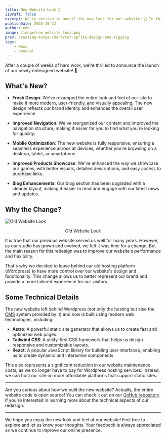 ```yaml
---
title: New Website Look 🎨
isDraft: false
excerpt: We're excited to unveil the new look for our website! 🎉 In this post, we'll walk you through the design changes, new features, and why we made these updates.
publishDate: 2025-10-22
author: edo
image: /image/new_website_look.png
prev: creating-tanya-character-sprite-design-and-rigging
tags:
    - News
    - General
---
```


After a couple of weeks of hard work, we're thrilled to announce the launch of our newly redesigned website! 🎉

## What's New?

- **Fresh Design**: We've revamped the entire look and feel of our site to make it more modern, user-friendly, and visually appealing. The new design reflects our brand identity and enhances the overall user experience.

- **Improved Navigation**: We've reorganized our content and improved the navigation structure, making it easier for you to find what you're looking for quickly.

- **Mobile Optimization**: The new website is fully responsive, ensuring a seamless experience across all devices, whether you're browsing on a desktop, tablet, or smartphone.

- **Improved Products Showcase**: We've enhanced the way we showcase our games, with better visuals, detailed descriptions, and easy access to purchase links.

- **Blog Enhancements**: Our blog section has been upgraded with a cleaner layout, making it easier to read and engage with our latest news and updates.

## Why the Change?

![Old Website Look](/image/old_website_look.png "Old Website Look")
<div align="center"><em class="text-sm text-gray-500">Old Website Look</em></div>

It is true that our previous website served us well for many years. However, as our studio has grown and evolved, we felt it was time for a change. But the main reason for this redesign was to improve our website's performance and flexibility.

That's why we decided to leave behind our old hosting platform (Wordpress) to have more control over our website's design and functionality. This change allows us to better represent our brand and provide a more tailored experience for our visitors.

## Some Technical Details

The new website left behind Wordpress (not only the hosting but also the [CMS](https://en.wikipedia.org/wiki/Content_management_system) system provided by it) and now is built using modern web technologies, including:

- **Astro**: A powerful static site generator that allows us to create fast and optimized web pages.
- **Tailwind CSS**: A utility-first CSS framework that helps us design responsive and customizable layouts.
- **React**: A popular JavaScript library for building user interfaces, enabling us to create dynamic and interactive components.

This also represents a significant reduction in our website maintenance costs, as we no longer have to pay for Wordpress hosting services. Instead, we can host our site on more affordable platforms that support static sites.

---

Are you curious about how we built the new website? Actually, the entire website code is open source! You can check it out on our [GitHub repository](https://github.com/Pandita-Studio/pandita-studio.github.io/tree/develop) if you're interested in learning more about the technical aspects of our redesign.

---

We hope you enjoy the new look and feel of our website! Feel free to explore and let us know your thoughts. Your feedback is always appreciated as we continue to improve our online presence.